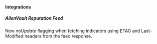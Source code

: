 #### Integrations
##### AlienVault Reputation Feed
New *noUpdate* flagging when fetching indicators using ETAG and Last-Modified headers from the feed response.

